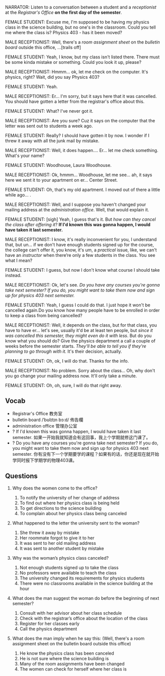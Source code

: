 NARRATOR: Listen to a conversation between a student and a *receptionist* at the *Registrar's Office* **on the first day of the semester**.

FEMALE STUDENT: Excuse me, I'm supposed to be having my physics class in the science building, but no one's in the classroom. Could you tell me where the class is? Physics 403 - has it been moved?

MALE RECEPTIONIST: Well, there's a *room assignment sheet* on the *bulletin board* outside this office, …[trails off]

FEMALE STUDENT: Yeah, I know, but my class isn't listed there. There must be some kinda mistake or something. Could you look it up, please?

MALE RECEPTIONIST: Hmmm... ok, let me check on the computer. It's physics, right? Wait, did you say Physics 403?

FEMALE STUDENT: Yeah.

MALE RECEPTIONIST: Er... I'm sorry, but it says here that it was cancelled. You should have gotten a letter from the registrar's office about this.

FEMALE STUDENT: What? I've never got it.

MALE RECEPTIONIST: Are you sure? Cuz it says on the computer that the letter was sent out to students a week ago.

FEMALE STUDENT: Really? I should have gotten it by now. I wonder if I threw it away with all the junk mail by mistake.

MALE RECEPTIONIST: Well, it does happen.... Er... let me check something. What's your name?

FEMALE STUDENT: Woodhouse, Laura Woodhouse.

MALE RECEPTIONIST: Ok, hmmm... Woodhouse, let me see... ah, it says here we sent it to your apartment on er... Center Street.

FEMALE STUDENT: Oh, that's my old apartment. I moved out of there a little while ago… .

MALE RECEPTIONIST: Well, and I suppose you haven't changed your mailing address at the *administration office*. Well, that would explain it.

FEMALE STUDENT: [sigh] Yeah, I guess that's it. But *how can they cancel the class after offering it*? **If I'd known this was gonna happen, I would have taken it last semester.**

MALE RECEPTIONIST: I know, it's really inconvenient for you, I understand that, but un… if we don't have enough students signed up for the course, the college can't offer it, you know, it's um, a *practical* issue, like, we can't have an *instructor* when there’re only a few students in the class. You see what I mean?

FEMALE STUDENT: I guess, but now I don't know what course I should take instead.

MALE RECEPTIONIST: Ok, let's see. *Do you have any courses you're gonna take next semester? If you do, you might want to take them now and sign up for physics 403 next semester.*

FEMALE STUDENT: Yeah, I guess I could do that. I just hope it won't be cancelled again.Do you know how many people have to be enrolled in order to keep a class from being cancelled?

MALE RECEPTIONIST: Well, it depends on the class, but for that class, you have to have er... let's see, usually it'd be at least ten people, but *since it was cancelled this semester, they might even do it with less*. But do you know what you should do? Give the physics department a call a couple of weeks before the semester starts. *They'll be able to tell you if they're planning to go through with it.* It's their decision, actually.

FEMALE STUDENT: Oh, ok, I will do that. Thanks for the info.

MALE RECEPTIONIST: No problem. Sorry about the class… Oh, why don't you go change your mailing address now. It'll only take a minute.

FEMALE STUDENT: Oh, oh, sure, I will do that right away.

## Vocab
- Registrar's Office 教务室
- bulletin board /ˈbʊlɪtɪn bɔːd/ 佈告欄
- administration office 管理办公室
- ? If I'd known this was gonna happen, I would have taken it last semester. 如果一开始我就知道会有这回事，我上个学期就修这门课了。
- ? Do you have any courses you're gonna take next semester? If you do, you might want to take them now and sign up for physics 403 next semester. 你有没有下一个学期要学的课程？如果有的话，你还是现在就开始学同时报下学期学的物理403课。

## Questions
1. Why does the women come to the office? 
	1. To notify the university of her change of address
	1. To find out where her physics class is being held
	1. To get directions to the science building
	1. To complain about her physics class being canceled

2. What happened to the letter the university sent to the woman? 
	1. She threw it away by mistake
	1. Her roommate forgot to give it to her
	1. It was sent to her old mailing address
	1. It was sent to another student by mistake

3. Why was the woman’s physics class canceled? 
	1. Not enough students signed up to take the class
	1. No professors were available to teach the class
	1. The university changed its requirements for physics students
	1. There were no classrooms available in the science building at the hour

4. What does the man suggest the woman do before the beginning of next semester? 
	1. Consult with her advisor about her class schedule
	1. Check with the registrar’s office about the location of the class
	1. Register for her classes early
	1. Call the physics department

5. What does the man imply when he say this: (Well, there's a room assignment sheet on the bulletin board outside this office)
	1. He know the physics class has been canceled
	1. He is not sure where the science building is
	1. Many of the room assignments have been changed
	1. The women can check for herself where her class is

